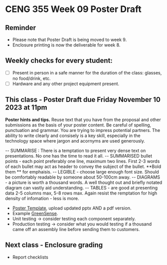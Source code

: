 # CENG 355 Week 09 Poster Draft

## Reminder
- Please note that Poster Draft is being moved to week 9.   
- Enclosure printing is now the deliverable for week 8.   

## Weekly checks for every student:
- [ ] Present in person in a safe manner for the duration of the class: glasses, no food/drink, etc.
- [ ] Hardware and any other project equipment present.

## This class - Poster Draft due Friday November 10 2023 at 11pm
**Poster hints and tips.**
Reuse text that you have from the proposal and other submissions as the basis of your poster content.
Be careful of spelling, punctuation and grammar. You are trying to impress potential partners. The ability to write clearly and consisely is a key skill, especially in the technology space where jargon and acornyms are used generously. 

-- SUMMARISE : There is a temptation to present very dense text on presentations. No one has the time to read it all. 
-- SUMMARISED bullet points - each point preferably one line, maximum two lines. First 2-3 words of each bullet may act as header to convey the subject of the bullet. **Bold them ** for emphaisis. 
-- LEGIBLE - choose large enough font size. Should be comfortably readable by someone about 50-100cm away. 
-- DIAGRAMS - a picture is worth a thousand words. A well thought out and briefly notated diagram can vastly aid understanding. 
-- TABLES - are good at presenting data 2-5 columns max, 5-8 rows max. Again resist the remptation for high density of infomation - less is more.

- [Poster Template](https://github.com/PrototypeZone/ceng355wk05hardwareconnstatus/blob/main/HUM_Poster_Template.pptx), upload updated pptx AND a pdf version.
- Example [GreenSense](https://github.com/ryanmcadie/GreenSense/blob/4c6248bee2d33b034694df6a5dcf572f0dbefccd/Presentations/GreenSensePoster.pptx.pdf).
- Unit testing -> consider testing each component separately.
- Production testing -> consider what you would testing if a thousand came off an assembly line before sending them to customers.

## Next class - Enclosure grading
- Report checklists

